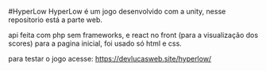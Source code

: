 #HyperLow
HyperLow é um jogo desenvolvido com a unity, nesse repositorio está a parte web.

api feita com php sem frameworks, e react no front (para a visualização dos scores)
para a pagina inicial, foi usado só html e css.

para testar o jogo acesse: https://devlucasweb.site/hyperlow/
